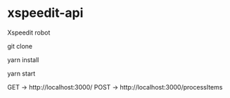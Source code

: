# xspeedit-api
Xspeedit robot 

git clone

yarn install

yarn start 

GET -> http://localhost:3000/
POST -> http://localhost:3000/processItems

